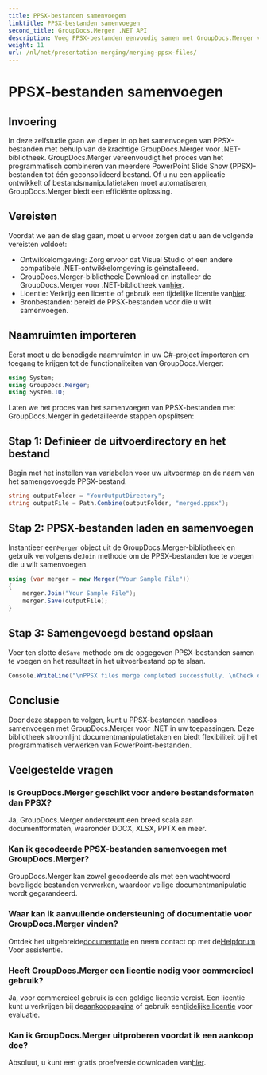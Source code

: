 ```yaml
---
title: PPSX-bestanden samenvoegen
linktitle: PPSX-bestanden samenvoegen
second_title: GroupDocs.Merger .NET API
description: Voeg PPSX-bestanden eenvoudig samen met GroupDocs.Merger voor .NET. Volg onze stapsgewijze handleiding om taken voor het samenvoegen van bestanden te automatiseren! Verbeter uw documentbeheerworkflow.
weight: 11
url: /nl/net/presentation-merging/merging-ppsx-files/
---
```


# PPSX-bestanden samenvoegen

## Invoering
In deze zelfstudie gaan we dieper in op het samenvoegen van PPSX-bestanden met behulp van de krachtige GroupDocs.Merger voor .NET-bibliotheek. GroupDocs.Merger vereenvoudigt het proces van het programmatisch combineren van meerdere PowerPoint Slide Show (PPSX)-bestanden tot één geconsolideerd bestand. Of u nu een applicatie ontwikkelt of bestandsmanipulatietaken moet automatiseren, GroupDocs.Merger biedt een efficiënte oplossing.
## Vereisten
Voordat we aan de slag gaan, moet u ervoor zorgen dat u aan de volgende vereisten voldoet:
- Ontwikkelomgeving: Zorg ervoor dat Visual Studio of een andere compatibele .NET-ontwikkelomgeving is geïnstalleerd.
-  GroupDocs.Merger-bibliotheek: Download en installeer de GroupDocs.Merger voor .NET-bibliotheek van[hier](https://releases.groupdocs.com/merger/net/).
-  Licentie: Verkrijg een licentie of gebruik een tijdelijke licentie van[hier](https://purchase.groupdocs.com/temporary-license/).
- Bronbestanden: bereid de PPSX-bestanden voor die u wilt samenvoegen.

## Naamruimten importeren
Eerst moet u de benodigde naamruimten in uw C#-project importeren om toegang te krijgen tot de functionaliteiten van GroupDocs.Merger:
```csharp
using System; 
using GroupDocs.Merger;
using System.IO;
```

Laten we het proces van het samenvoegen van PPSX-bestanden met GroupDocs.Merger in gedetailleerde stappen opsplitsen:
## Stap 1: Definieer de uitvoerdirectory en het bestand
Begin met het instellen van variabelen voor uw uitvoermap en de naam van het samengevoegde PPSX-bestand.
```csharp
string outputFolder = "YourOutputDirectory";
string outputFile = Path.Combine(outputFolder, "merged.ppsx");
```
## Stap 2: PPSX-bestanden laden en samenvoegen
 Instantieer een`Merger` object uit de GroupDocs.Merger-bibliotheek en gebruik vervolgens de`Join` methode om de PPSX-bestanden toe te voegen die u wilt samenvoegen.
```csharp
using (var merger = new Merger("Your Sample File"))
{
    merger.Join("Your Sample File");
    merger.Save(outputFile);
}
```
## Stap 3: Samengevoegd bestand opslaan
 Voer ten slotte de`Save` methode om de opgegeven PPSX-bestanden samen te voegen en het resultaat in het uitvoerbestand op te slaan.
```csharp
Console.WriteLine("\nPPSX files merge completed successfully. \nCheck output in {0}", outputFolder);
```

## Conclusie
Door deze stappen te volgen, kunt u PPSX-bestanden naadloos samenvoegen met GroupDocs.Merger voor .NET in uw toepassingen. Deze bibliotheek stroomlijnt documentmanipulatietaken en biedt flexibiliteit bij het programmatisch verwerken van PowerPoint-bestanden.

## Veelgestelde vragen
### Is GroupDocs.Merger geschikt voor andere bestandsformaten dan PPSX?
Ja, GroupDocs.Merger ondersteunt een breed scala aan documentformaten, waaronder DOCX, XLSX, PPTX en meer.
### Kan ik gecodeerde PPSX-bestanden samenvoegen met GroupDocs.Merger?
GroupDocs.Merger kan zowel gecodeerde als met een wachtwoord beveiligde bestanden verwerken, waardoor veilige documentmanipulatie wordt gegarandeerd.
### Waar kan ik aanvullende ondersteuning of documentatie voor GroupDocs.Merger vinden?
 Ontdek het uitgebreide[documentatie](https://tutorials.groupdocs.com/merger/net/) en neem contact op met de[Helpforum](https://forum.groupdocs.com/c/merger/32) Voor assistentie.
### Heeft GroupDocs.Merger een licentie nodig voor commercieel gebruik?
 Ja, voor commercieel gebruik is een geldige licentie vereist. Een licentie kunt u verkrijgen bij de[aankooppagina](https://purchase.groupdocs.com/buy) of gebruik een[tijdelijke licentie](https://purchase.groupdocs.com/temporary-license/) voor evaluatie.
### Kan ik GroupDocs.Merger uitproberen voordat ik een aankoop doe?
 Absoluut, u kunt een gratis proefversie downloaden van[hier](https://releases.groupdocs.com/).
